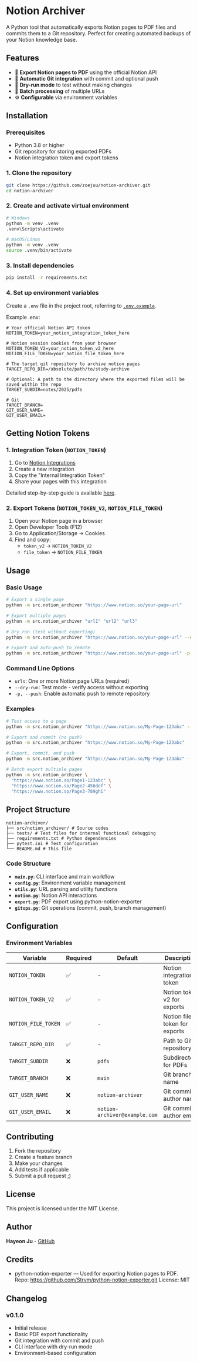 # Notion Archiver

A Python tool that automatically exports Notion pages to PDF files and commits them to a Git repository. Perfect for creating automated backups of your Notion knowledge base.

## Features

- 📄 **Export Notion pages to PDF** using the official Notion API
- 🔄 **Automatic Git integration** with commit and optional push
- 🧪 **Dry-run mode** to test without making changes
- 🔀 **Batch processing** of multiple URLs
- ⚙️ **Configurable** via environment variables

## Installation

### Prerequisites

- Python 3.8 or higher
- Git repository for storing exported PDFs
- Notion integration token and export tokens

### 1. Clone the repository

```bash
git clone https://github.com/zoejuu/notion-archiver.git
cd notion-archiver
```

### 2. Create and activate virtual environment

```bash
# Windows
python -m venv .venv
.venv\Scripts\activate

# macOS/Linux
python -m venv .venv
source .venv/bin/activate
```

### 3. Install dependencies

```bash
pip install -r requirements.txt
```

### 4. Set up environment variables

Create a `.env` file in the project root, referring to [`.env.example`](.env.example).

Example .env:

```env
# Your official Notion API token
NOTION_TOKEN=your_notion_integration_token_here

# Notion session cookies from your browser
NOTION_TOKEN_V2=your_notion_token_v2_here
NOTION_FILE_TOKEN=your_notion_file_token_here

# The target git repository to archive notion pages
TARGET_REPO_DIR=/absolute/path/to/study-archive

# Optional: A path to the directory where the exported files will be saved within the repo
TARGET_SUBDIR=notes/2025/pdfs

# Git
TARGET_BRANCH=
GIT_USER_NAME=
GIT_USER_EMAIL=
```

## Getting Notion Tokens

### 1. Integration Token (`NOTION_TOKEN`)
1. Go to [Notion Integrations](https://www.notion.so/my-integrations)
2. Create a new integration
3. Copy the "Internal Integration Token"
4. Share your pages with this integration

Detailed step-by-step guide is available [here](https://developers.notion.com/docs/create-a-notion-integration).

### 2. Export Tokens (`NOTION_TOKEN_V2`, `NOTION_FILE_TOKEN`)
1. Open your Notion page in a browser
2. Open Developer Tools (F12)
3. Go to Application/Storage → Cookies
4. Find and copy:
   - `token_v2` → `NOTION_TOKEN_V2`
   - `file_token` → `NOTION_FILE_TOKEN`

## Usage

### Basic Usage

```bash
# Export a single page
python -m src.notion_archiver "https://www.notion.so/your-page-url"

# Export multiple pages
python -m src.notion_archiver "url1" "url2" "url3"

# Dry run (test without exporting)
python -m src.notion_archiver "https://www.notion.so/your-page-url" --dry-run

# Export and auto-push to remote
python -m src.notion_archiver "https://www.notion.so/your-page-url" -p
```

### Command Line Options

- `urls`: One or more Notion page URLs (required)
- `--dry-run`: Test mode - verify access without exporting
- `-p, --push`: Enable automatic push to remote repository

### Examples

```bash
# Test access to a page
python -m src.notion_archiver "https://www.notion.so/My-Page-123abc" --dry-run

# Export and commit (no push)
python -m src.notion_archiver "https://www.notion.so/My-Page-123abc"

# Export, commit, and push
python -m src.notion_archiver "https://www.notion.so/My-Page-123abc" --push

# Batch export multiple pages
python -m src.notion_archiver \
  "https://www.notion.so/Page1-123abc" \
  "https://www.notion.so/Page2-456def" \
  "https://www.notion.so/Page3-789ghi"
```

## Project Structure
```
notion-archiver/
├── src/notion_archiver/ # Source codes
├── tests/ # Test files for internal functional debugging
├── requirements.txt # Python dependencies
├── pytest.ini # Test configuration
└── README.md # This file
```
### Code Structure

- **`main.py`**: CLI interface and main workflow
- **`config.py`**: Environment variable management
- **`utils.py`**: URL parsing and utility functions
- **`notion.py`**: Notion API interactions
- **`export.py`**: PDF export using python-notion-exporter
- **`gitops.py`**: Git operations (commit, push, branch management)

## Configuration

### Environment Variables

| Variable | Required | Default | Description |
|----------|----------|---------|-------------|
| `NOTION_TOKEN` | ✅ | - | Notion integration token |
| `NOTION_TOKEN_V2` | ✅ | - | Notion token v2 for exports |
| `NOTION_FILE_TOKEN` | ✅ | - | Notion file token for exports |
| `TARGET_REPO_DIR` | ✅ | - | Path to Git repository |
| `TARGET_SUBDIR` | ❌ | `pdfs` | Subdirectory for PDFs |
| `TARGET_BRANCH` | ❌ | `main` | Git branch name |
| `GIT_USER_NAME` | ❌ | `notion-archiver` | Git commit author name |
| `GIT_USER_EMAIL` | ❌ | `notion-archiver@example.com` | Git commit author email |

## Contributing

1. Fork the repository
2. Create a feature branch
3. Make your changes
4. Add tests if applicable
5. Submit a pull request ;)

## License

This project is licensed under the MIT License.

## Author

**Hayeon Ju** - [GitHub](https://github.com/zoejuu)


## Credits

- python-notion-exporter — Used for exporting Notion pages to PDF.  
  Repo: https://github.com/Strvm/python-notion-exporter.git 
  License: MIT

## Changelog

### v0.1.0
- Initial release
- Basic PDF export functionality
- Git integration with commit and push
- CLI interface with dry-run mode
- Environment-based configuration